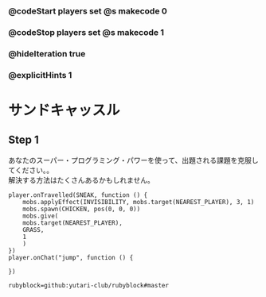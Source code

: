 ### @codeStart players set @s makecode 0
### @codeStop players set @s makecode 1

### @hideIteration true 
### @explicitHints 1


# サンドキャッスル
<!-- # Sandcastle! -->

## Step 1

あなたのスーパー・プログラミング・パワーを使って、出題される課題を克服してください。。<br>
解決する方法はたくさんあるかもしれません。
<!-- Use your coding superpowers to overcome the challenges presented. Remember, there might be a lot of ways to solve them.  -->

```ghost
player.onTravelled(SNEAK, function () {
    mobs.applyEffect(INVISIBILITY, mobs.target(NEAREST_PLAYER), 3, 1)
    mobs.spawn(CHICKEN, pos(0, 0, 0))
    mobs.give(
    mobs.target(NEAREST_PLAYER),
    GRASS,
    1
    )
})
player.onChat("jump", function () {
	
})

```
```package
rubyblock=github:yutari-club/rubyblock#master
```